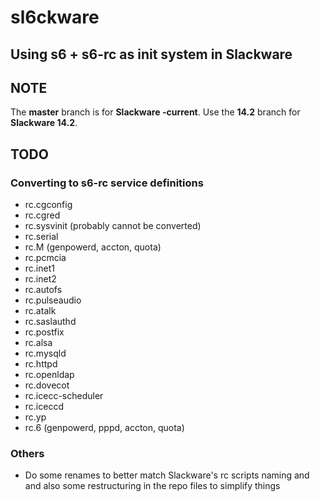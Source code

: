 # sl6ckware
## Using s6 + s6-rc as init system in Slackware

## NOTE
The **master** branch is for **Slackware -current**. Use the **14.2** branch for **Slackware 14.2**.

## TODO
### Converting to s6-rc service definitions
- rc.cgconfig
- rc.cgred
- rc.sysvinit (probably cannot be converted)
- rc.serial
- rc.M (genpowerd, accton, quota)
- rc.pcmcia
- rc.inet1
- rc.inet2
- rc.autofs
- rc.pulseaudio
- rc.atalk
- rc.saslauthd
- rc.postfix
- rc.alsa
- rc.mysqld
- rc.httpd
- rc.openldap
- rc.dovecot
- rc.icecc-scheduler
- rc.iceccd
- rc.yp
- rc.6 (genpowerd, pppd, accton, quota)

### Others
- Do some renames to better match Slackware's rc scripts naming and
  and also some restructuring in the repo files to simplify things
